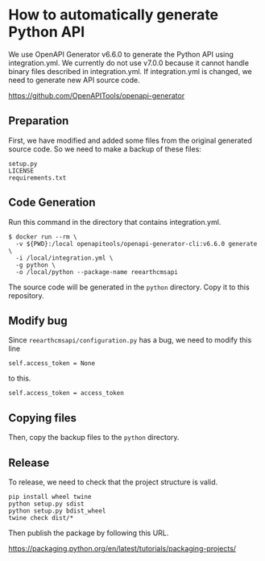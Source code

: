 # How to automatically generate Python API

We use OpenAPI Generator v6.6.0 to generate the Python API using integration.yml. We currently do not use v7.0.0 because it cannot handle binary files described in integration.yml.  If integration.yml is changed, we need to generate new API source code.

https://github.com/OpenAPITools/openapi-generator

## Preparation

First, we have modified and added some files from the original generated source code.  So we need to make a backup of these files:

```
setup.py
LICENSE
requirements.txt
```

## Code Generation

Run this command in the directory that contains integration.yml.

```
$ docker run --rm \
  -v ${PWD}:/local openapitools/openapi-generator-cli:v6.6.0 generate \
  -i /local/integration.yml \
  -g python \
  -o /local/python --package-name reearthcmsapi
```

The source code will be generated in the `python` directory.  Copy it to this repository.

## Modify bug

Since `reearthcmsapi/configuration.py` has a bug, we need to modify this line

```
self.access_token = None
```

to this.

```
self.access_token = access_token
```

## Copying files

Then, copy the backup files to the `python` directory.

## Release

To release, we need to check that the project structure is valid.

```
pip install wheel twine
python setup.py sdist
python setup.py bdist_wheel
twine check dist/*
```

Then publish the package by following this URL.

https://packaging.python.org/en/latest/tutorials/packaging-projects/